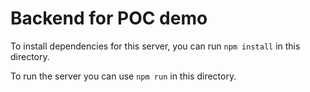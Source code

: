 # Backend for POC demo

To install dependencies for this server, you can run `npm install` in this directory.

To run the server you can use `npm run` in this directory. 

